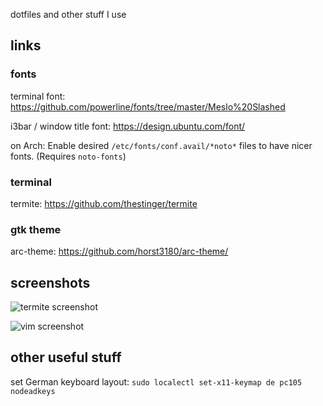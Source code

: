 dotfiles and other stuff I use

## links

### fonts
terminal font: https://github.com/powerline/fonts/tree/master/Meslo%20Slashed

i3bar / window title font: https://design.ubuntu.com/font/

on Arch: Enable desired `/etc/fonts/conf.avail/*noto*` files to have nicer fonts.
(Requires `noto-fonts`)

### terminal

termite: https://github.com/thestinger/termite

### gtk theme

arc-theme: https://github.com/horst3180/arc-theme/

## screenshots

![termite screenshot](https://i.imgur.com/WqPP2h7.png)

![vim screenshot](https://i.imgur.com/z7fljVo.png)

## other useful stuff
set German keyboard layout: `sudo localectl set-x11-keymap de pc105 nodeadkeys`
